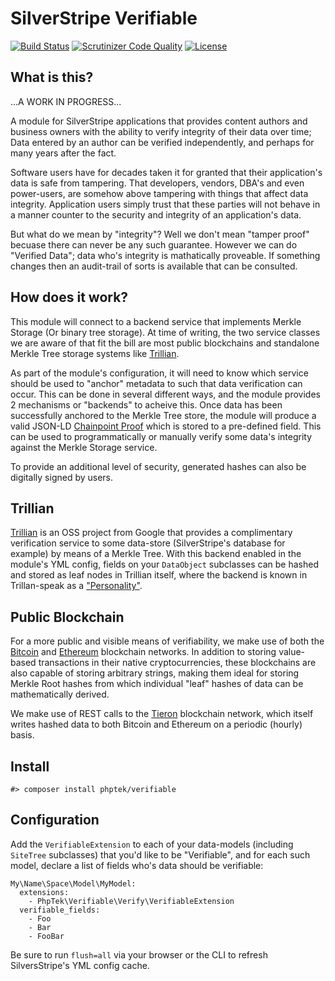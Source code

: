 # SilverStripe Verifiable

[![Build Status](https://api.travis-ci.org/phptek/silverstripe-verifiable.svg?branch=master)](https://travis-ci.org/phptek/silverstripe-verifiable)
[![Scrutinizer Code Quality](https://scrutinizer-ci.com/g/phptek/silverstripe-verifiable/badges/quality-score.png?b=master)](https://scrutinizer-ci.com/g/phptek/silverstripe-verifiable/?branch=master)
[![License](https://poser.pugx.org/phptek/verifiable/license.svg)](https://github.com/phptek/silverstripe-verifiable/blob/master/LICENSE.md)

## What is this?

...A WORK IN PROGRESS...

A module for SilverStripe applications that provides content authors and business owners with the ability to verify integrity of their data over time; Data entered by an author can be verified independently, and perhaps for many years after the fact.

Software users have for decades taken it for granted that their application's data is safe from tampering. That developers, vendors, DBA's and even power-users, are somehow above tampering with things that affect data integrity. Application users simply trust that these parties will not behave in a manner counter to the security and integrity of an application's data.

But what do we mean by "integrity"? Well we don't mean "tamper proof" becuase there can never be any such guarantee. However we can do "Verified Data"; data who's integrity is mathatically proveable. If something changes then an audit-trail of sorts is available that can be consulted.

## How does it work?

This module will connect to a backend service that implements Merkle Storage (Or binary tree storage). At time of writing, the two service classes we are aware of that fit the bill are most public blockchains and standalone Merkle Tree storage systems like [Trillian](https://github.com/google/trillian/).

As part of the module's configuration, it will need to know which service should be used to "anchor" metadata to such that data verification can occur. This can be done in several different ways, and the module provides 2 mechanisms or "backends" to acheive this. Once data has been successfully anchored to the Merkle Tree store, the module will produce a valid JSON-LD [Chainpoint Proof](https://chainpoint.org/) which is stored to a pre-defined field. This can be used to programmatically or manually verify some data's integrity against the Merkle Storage service.

To provide an additional level of security, generated hashes can also be digitally signed by users.

## Trillian

[Trillian](https://github.com/google/trillian/) is an OSS project from Google that provides a complimentary verification service to some data-store (SilverStripe's database for example) by means of a Merkle Tree. With this backend enabled in the module's YML config, fields on your `DataObject` subclasses can be hashed and stored as leaf nodes in Trillian itself, where the backend is known in Trillan-speak as a ["Personality"](https://github.com/google/trillian/#personalities). 

## Public Blockchain

For a more public and visible means of verifiability, we make use of both the [Bitcoin](https://bitcoin.org/) and [Ethereum](https://ethereum.org) blockchain networks. In addition to storing value-based transactions in their native cryptocurrencies, these blockchains are also capable of storing arbitrary strings, making them ideal for storing Merkle Root hashes from which individual "leaf" hashes of data can be mathematically derived.

We make use of REST calls to the [Tieron](https://tieron.com/) blockchain network, which itself writes hashed data to both Bitcoin and Ethereum on a periodic (hourly) basis.

## Install

    #> composer install phptek/verifiable

## Configuration

Add the `VerifiableExtension` to each of your data-models (including `SiteTree` subclasses) that you'd like to be "Verifiable", and for each such model, declare a list of fields who's data should be verifiable:


```YML
My\Name\Space\Model\MyModel:
  extensions:
    - PhpTek\Verifiable\Verify\VerifiableExtension
  verifiable_fields:
    - Foo
    - Bar
    - FooBar
```

Be sure to run `flush=all` via your browser or the CLI to refresh SilversStripe's YML config cache.
